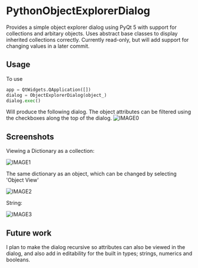 # PythonObjectExplorerDialog
 Provides a simple object explorer dialog using PyQt 5 with support for collections and arbitary objects. Uses abstract base classes to display inherited collections correctly. Currently read-only, but will add support for changing values in a later commit.
 
## Usage
To use 
 ```python
app = QtWidgets.QApplication([])
dialog = ObjectExplorerDialog(object_)
dialog.exec()
```
Will produce the following dialog. The object attributes can be filtered using the checkboxes along the top of the dialog.
![IMAGE0](https://user-images.githubusercontent.com/47778261/106953308-23b0aa80-672a-11eb-9985-2333936f5c99.png)
## Screenshots
Viewing a Dictionary as a collection:

![IMAGE1](https://user-images.githubusercontent.com/47778261/106952513-1d6dfe80-6729-11eb-98e6-635ab5524834.png)

The same dictionary as an object, which can be changed by selecting 'Object View'

![IMAGE2](https://user-images.githubusercontent.com/47778261/106952962-bac93280-6729-11eb-9811-20bb5ed78283.png)

String:

![IMAGE3](https://user-images.githubusercontent.com/47778261/106952799-7b9ae180-6729-11eb-8c1a-b231d68fc337.png)

## Future work
I plan to make the dialog recursive so attributes can also be viewed in the dialog, and also add in editability for the built in types; strings, numerics and booleans.
